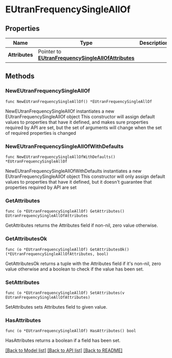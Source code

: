 # EUtranFrequencySingleAllOf

## Properties

Name | Type | Description | Notes
------------ | ------------- | ------------- | -------------
**Attributes** | Pointer to [**EUtranFrequencySingleAllOfAttributes**](EUtranFrequencySingleAllOfAttributes.md) |  | [optional] 

## Methods

### NewEUtranFrequencySingleAllOf

`func NewEUtranFrequencySingleAllOf() *EUtranFrequencySingleAllOf`

NewEUtranFrequencySingleAllOf instantiates a new EUtranFrequencySingleAllOf object
This constructor will assign default values to properties that have it defined,
and makes sure properties required by API are set, but the set of arguments
will change when the set of required properties is changed

### NewEUtranFrequencySingleAllOfWithDefaults

`func NewEUtranFrequencySingleAllOfWithDefaults() *EUtranFrequencySingleAllOf`

NewEUtranFrequencySingleAllOfWithDefaults instantiates a new EUtranFrequencySingleAllOf object
This constructor will only assign default values to properties that have it defined,
but it doesn't guarantee that properties required by API are set

### GetAttributes

`func (o *EUtranFrequencySingleAllOf) GetAttributes() EUtranFrequencySingleAllOfAttributes`

GetAttributes returns the Attributes field if non-nil, zero value otherwise.

### GetAttributesOk

`func (o *EUtranFrequencySingleAllOf) GetAttributesOk() (*EUtranFrequencySingleAllOfAttributes, bool)`

GetAttributesOk returns a tuple with the Attributes field if it's non-nil, zero value otherwise
and a boolean to check if the value has been set.

### SetAttributes

`func (o *EUtranFrequencySingleAllOf) SetAttributes(v EUtranFrequencySingleAllOfAttributes)`

SetAttributes sets Attributes field to given value.

### HasAttributes

`func (o *EUtranFrequencySingleAllOf) HasAttributes() bool`

HasAttributes returns a boolean if a field has been set.


[[Back to Model list]](../README.md#documentation-for-models) [[Back to API list]](../README.md#documentation-for-api-endpoints) [[Back to README]](../README.md)


